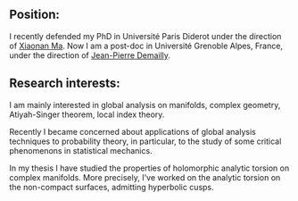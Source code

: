 <h2>Position:</h2>
I recently defended my PhD in Université Paris Diderot under the direction of <a href="https://webusers.imj-prg.fr/~xiaonan.ma/">Xiaonan Ma</a>.
Now I am a post-doc in Université Grenoble Alpes, France, under the direction of
<a href="https://www-fourier.ujf-grenoble.fr/~demailly/">Jean-Pierre Demailly</a>.

<h2>Research interests:</h2>

I am mainly interested in global analysis on manifolds, complex geometry, Atiyah-Singer theorem, local index theory.
<p>
Recently I became concerned about applications of global analysis techniques to probability theory, in particular, to the study of some critical phenomenons in statistical mechanics.
<p>
In my thesis I have studied the properties of holomorphic analytic torsion on complex manifolds. More precisely, I've worked on the analytic torsion on the non-compact surfaces, admitting hyperbolic cusps.
</p>
